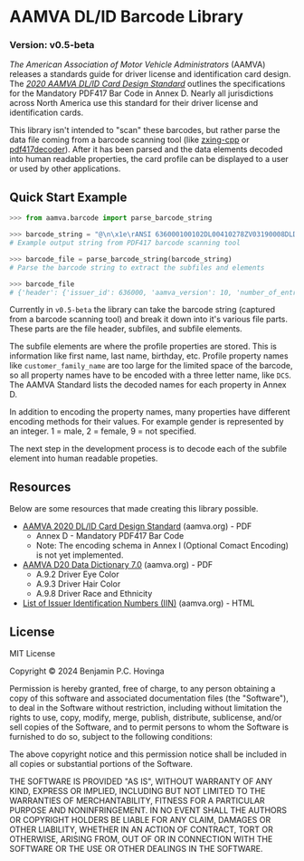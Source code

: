 # AAMVA DL/ID Barcode Library

### Version: v0.5-beta

*The American Association of Motor Vehicle Administrators* (AAMVA) releases a standards guide for driver license and identification card design. The *[2020 AAMVA DL/ID Card Design Standard](https://www.aamva.org/topics/driver-license-and-identification-standards)* outlines the specifications for the Mandatory PDF417 Bar Code in Annex D. Nearly all jurisdictions across North America use this standard for their driver license and identification cards.

This library isn't intended to "scan" these barcodes, but rather parse the data file coming from a barcode scanning tool (like [zxing-cpp](https://pypi.org/project/zxing-cpp/) or [pdf417decoder](https://pypi.org/project/pdf417decoder/)). After it has been parsed and the data elements decoded into human readable properties, the card profile can be displayed to a user or used by other applications.

## Quick Start Example

```python
>>> from aamva.barcode import parse_barcode_string

>>> barcode_string = "@\n\x1e\rANSI 636000100102DL00410278ZV03190008DLDAQT64235789\nDCSSAMPLE\nDDEN\nDACMICHAEL\nDDFN\nDADJOHN\nDDGN\nDCUJR\nDCAD\nDCBK\nDCDPH\nDBD06062019\nDBB06061986\nDBA12102024\nDBC1\nDAU068 in\nDAYBRO\nDAG2300 WEST BROAD STREET\nDAIRICHMOND\nDAJVA\nDAK232690000  \nDCF2424244747474786102204\nDCGUSA\nDCK123456789\nDDAF\nDDB06062018\nDDC06062020\nDDD1\rZVZVA01\r"
# Example output string from PDF417 barcode scanning tool

>>> barcode_file = parse_barcode_string(barcode_string)
# Parse the barcode string to extract the subfiles and elements

>>> barcode_file
# {'header': {'issuer_id': 636000, 'aamva_version': 10, 'number_of_entries': 2, 'jurisdiction_version': 1}, 'subfiles': ({'subfile_type': 'DL', 'elements': {'DAQ': 'T64235789', 'DCS': 'SAMPLE', 'DDE': 'N', 'DAC': 'MICHAEL', 'DDF': 'N', 'DAD': 'JOHN', 'DDG': 'N', 'DCU': 'JR', 'DCA': 'D', 'DCB': 'K', 'DCD': 'PH', 'DBD': '06062019', 'DBB': '06061986', 'DBA': '12102024', 'DBC': '1', 'DAU': '068 in', 'DAY': 'BRO', 'DAG': '2300 WEST BROAD STREET', 'DAI': 'RICHMOND', 'DAJ': 'VA', 'DAK': '232690000  ', 'DCF': '2424244747474786102204', 'DCG': 'USA', 'DCK': '123456789', 'DDA': 'F', 'DDB': '06062018', 'DDC': '06062020', 'DDD': '1'}}, {'subfile_type': 'ZV', 'elements': {'ZVA': '01'}})}
```

Currently in `v0.5-beta` the library can take the barcode string (captured from a barcode scanning tool) and break it down into it's various file parts. These parts are the file header, subfiles, and subfile elements.

The subfile elements are where the profile properties are stored. This is information like first name, last name, birthday, etc. Profile property names like `customer_family_name` are too large for the limited space of the barcode, so all property names have to be encoded with a three letter name, like `DCS`. The AAMVA Standard lists the decoded names for each property in Annex D.

In addition to encoding the property names, many properties have different encoding methods for their values. For example gender is represented by an integer. 1 = male, 2 = female, 9 = not specified.

The next step in the development process is to decode each of the subfile element into human readable propeties.

## Resources

Below are some resources that made creating this library possible.

- [AAMVA 2020 DL/ID Card Design Standard](https://www.aamva.org/getmedia/99ac7057-0f4d-4461-b0a2-3a5532e1b35c/AAMVA-2020-DLID-Card-Design-Standard.pdf) (aamva.org) - PDF
    - Annex D - Mandatory PDF417 Bar Code
    - Note: The encoding schema in Annex I (Optional Comact Encoding) is not yet implemented.
- [AAMVA D20 Data Dictionary 7.0](https://www.aamva.org/getmedia/4373f9e2-468b-4304-b0ee-12d7c867ad7e/D20-Data-Dictionary-7-0.pdf) (aamva.org) - PDF
    - A.9.2 Driver Eye Color
    - A.9.3 Driver Hair Color
    - A.9.8 Driver Race and Ethnicity
- [List of Issuer Identification Numbers (IIN)](https://www.aamva.org/identity/issuer-identification-numbers-(iin)) (aamva.org) - HTML

## License

MIT License

Copyright &copy; 2024 Benjamin P.C. Hovinga

Permission is hereby granted, free of charge, to any person obtaining a copy
of this software and associated documentation files (the "Software"), to deal
in the Software without restriction, including without limitation the rights
to use, copy, modify, merge, publish, distribute, sublicense, and/or sell
copies of the Software, and to permit persons to whom the Software is
furnished to do so, subject to the following conditions:

The above copyright notice and this permission notice shall be included in all
copies or substantial portions of the Software.

THE SOFTWARE IS PROVIDED "AS IS", WITHOUT WARRANTY OF ANY KIND, EXPRESS OR
IMPLIED, INCLUDING BUT NOT LIMITED TO THE WARRANTIES OF MERCHANTABILITY,
FITNESS FOR A PARTICULAR PURPOSE AND NONINFRINGEMENT. IN NO EVENT SHALL THE
AUTHORS OR COPYRIGHT HOLDERS BE LIABLE FOR ANY CLAIM, DAMAGES OR OTHER
LIABILITY, WHETHER IN AN ACTION OF CONTRACT, TORT OR OTHERWISE, ARISING FROM,
OUT OF OR IN CONNECTION WITH THE SOFTWARE OR THE USE OR OTHER DEALINGS IN THE
SOFTWARE.
